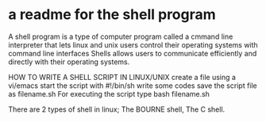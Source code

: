 # a readme for the shell program
A shell program is a type of computer program called a cmmand line interpreter that lets linux and unix users control their operating systems with command line interfaces
Shells allows users to communicate efficiently and directly with their operating systems.


HOW TO WRITE A SHELL SCRIPT IN LINUX/UNIX
create a file using a vi/emacs
start the script with #!/bin/sh
write some codes
save the script file as filename.sh
For executing the script type bash filename.sh

There are 2 types of shell in linux; The BOURNE shell, The C shell.
